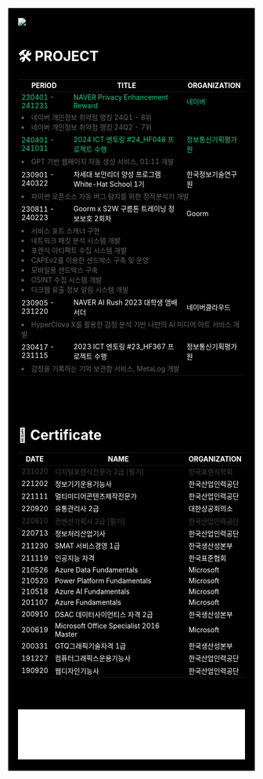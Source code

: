 <div style="background-color: black; color: white; padding: 20px;">
<img src="https://capsule-render.vercel.app/api?type=waving&color=000&height=600&section=header&text=L%20U%20X&fontSize=200&fontAlignY=40&animation=fadeIn&fontColor=ffffff&desc=Les%20yeux%20éclairés,%20le%20monde%20de%20Lux.&descSize=40&descAlignY=64" />

# 🛠️ PROJECT

<table>
  <thead>
    <tr>
      <th>PERIOD</th>
      <th>TITLE</th>
      <th>ORGANIZATION</th>
    </tr>
  </thead>
  <tbody>
    <tr  style="color:#22cc88">
      <td>230401 - 241231</td>
      <td>NAVER Privacy Enhancement Reward</td>
      <td>네이버</td>
    </tr>
    <tr>
    <td colspan="3" style="color:#666">
        <li>네이버 개인정보 취약점 랭킹 24Q1 - 8위</li>
        <li>네이버 개인정보 취약점 랭킹 24Q2 - 7위</li>
    </td>
    </tr>
    <tr style="color:#22cc88">
      <td>240401 - 241031</td>
      <td>2024 ICT 멘토링 #24_HF048 프로젝트 수행</td>
      <td>정보통신기획평가원</td>
    </tr>
    <tr>
    <td colspan="3" style="color:#666">
        <li>GPT 기반 웹페이지 자동 생성 서비스, 01:11 개발</li>
    </td>
    </tr>
    <tr>
      <td>230901 - 240322</td>
      <td>차세대 보안리더 양성 프로그램 White-Hat School 1기</td>
      <td>한국정보기술연구원</td>
    </tr>
    <tr>
    <td colspan="3" style="color:#666">
        <li>파이썬 오픈소스 자동 버그 탐지를 위한 정적분석기 개발</li>
    </td>
    </tr>
    <tr>
      <td>230811 - 240223</td>
      <td>Goorm x S2W 구름톤 트레이닝 정보보호 2회차</td>
      <td>Goorm</td>
    </tr>
    <tr>
    <td colspan="3"  style="color:#666">
        <li>서비스 포트 스캐너 구현</li>
        <li>네트워크 패킷 분석 시스템 개발</li>
        <li>포렌식 아티팩트 수집 시스템 개발</li>
        <li>CAPEv2를 이용한 샌드박스 구축 및 운영</li>
        <li>모바일용 샌드박스 구축</li>
        <li>OSINT 수집 시스템 개발</li>
        <li>다크웹 유출 정보 알림 시스템 개발</li>
    </td>
    </tr>
    <tr>
      <td>230905 - 231220</td>
      <td>NAVER AI Rush 2023 대학생 앰배서더</td>
      <td>네이버클라우드</td>
    </tr>
     <td colspan="3"  style="color:#666">
        <li>HyperClova X를 활용한 감정 분석 기반 나만의 AI 미디어 아트 서비스 개발</li>
    </td>
    <tr>
      <td>230417 - 231115</td>
      <td>2023 ICT 멘토링 #23_HF367 프로젝트 수행</td>
      <td>정보통신기획평가원</td>
    </tr>
    <td colspan="3"  style="color:#666">
        <li>감정을 기록하는 기억 보관함 서비스, MetaLog 개발</li>
    </td>

  </tbody>
</table>

</br>
</br>
</br>

# 📜 Certificate

<table>
  <thead>
    <tr>
      <th>DATE</th>
      <th>NAME</th>
      <th>ORGANIZATION</th>
    </tr>
  </thead>
  <tbody>
    <tr  style="color:#444">
      <td>231020</td>
      <td>디지털포렌식전문가 2급 [필기]</td>
      <td>한국포렌식학회</td>
    </tr>
    <tr  style="color:#fff">
      <td>221202</td>
      <td>정보기기운용기능사</td>
      <td>한국산업인력공단</td>
    </tr>
    <tr  style="color:#fff">
      <td>221111</td>
      <td>멀티미디어콘텐츠제작전문가</td>
      <td>한국산업인력공단</td>
    </tr>
    <tr  style="color:#fff">
      <td>220920</td>
      <td>유통관리사 2급</td>
      <td>대한상공회의소</td>
    </tr>
    <tr  style="color:#444">
      <td>220810</td>
      <td>컨벤션기획사 2급 [필기]</td>
      <td>한국산업인력공단</td>
    </tr>
    <tr  style="color:#fff">
      <td>220713</td>
      <td>정보처리산업기사</td>
      <td>한국산업인력공단</td>
    </tr>
    <tr  style="color:#fff">
      <td>211230</td>
      <td>SMAT 서비스경영 1급</td>
      <td>한국생산성본부</td>
    </tr>
    <tr  style="color:#fff">
      <td>211119</td>
      <td>인공지능 자격</td>
      <td>한국표준협회</td>
    </tr>
    <tr  style="color:#fff">
      <td>210526</td>
      <td>Azure Data Fundamentals</td>
      <td>Microsoft</td>
    </tr>
    <tr  style="color:#fff">
      <td>210520</td>
      <td>Power Platform Fundamentals</td>
      <td>Microsoft</td>
    </tr>
    <tr  style="color:#fff">
      <td>210518</td>
      <td>Azure AI Fundamentals</td>
      <td>Microsoft</td>
    </tr>
    <tr  style="color:#fff">
      <td>201107</td>
      <td>Azure Fundamentals</td>
      <td>Microsoft</td>
    </tr>
    <tr  style="color:#fff">
      <td>200910</td>
      <td>DSAC 데이터사이언티스 자격 2급</td>
      <td>한국생산성본부</td>
    </tr>
    <tr  style="color:#fff">
      <td>200619</td>
      <td>Microsoft Office Specialist 2016 Master</td>
      <td>Microsoft</td>
    </tr>
    <tr  style="color:#fff">
      <td>200331</td>
      <td>GTQ그래픽기술자격 1급</td>
      <td>한국생산성본부</td>
    </tr>
    <tr  style="color:#fff">
      <td>191227</td>
      <td>컴퓨터그래픽스운용기능사</td>
      <td>한국산업인력공단</td>
    </tr>
    <tr  style="color:#fff">
      <td>190920</td>
      <td>웹디자인기능사</td>
      <td>한국산업인력공단</td>
    </tr>

  </tbody>
</table>
</br>
</br>
</br>
<img src='./img/logo2.png'>
</div>
